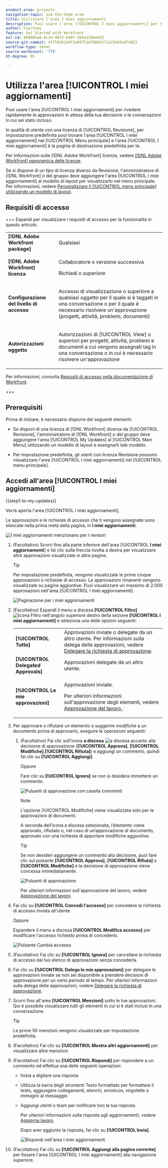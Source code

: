 ```yaml
---
product-area: projects
navigation-topic: use-the-home-area
title: Utilizzare l'area I miei aggiornamenti
description: Puoi usare l'area [!UICONTROL I miei aggiornamenti] per rivedere rapidamente le approvazioni in attesa della tua decisione o le conversazioni in cui sei stato incluso.
author: Courtney
feature: Get Started with Workfront
exl-id: 809605a0-8c24-4873-b98f-504a158be022
source-git-commit: 41f58261d4f2e6075187886b371a23eb5e97d823
workflow-type: tm+mt
source-wordcount: '779'
ht-degree: 0%

---
```



# Utilizza l&#39;area [!UICONTROL I miei aggiornamenti]

<!--<span class="preview">The highlighted information on this page refers to functionality not yet generally available. It is available only in the Preview environment for all customers. After the monthly releases to Production, the same features are also available in the Production environment for customers who enabled fast releases. </span>   

<span class="preview">For information about fast releases, see [Enable or disable fast releases for your organization](/help/quicksilver/administration-and-setup/set-up-workfront/configure-system-defaults/enable-fast-release-process.md). </span>-->


Puoi usare l&#39;area [!UICONTROL I miei aggiornamenti] per rivedere rapidamente le approvazioni in attesa della tua decisione o le conversazioni in cui sei stato incluso.

In qualità di utente con una licenza di [!UICONTROL Revisione], per impostazione predefinita puoi trovare l&#39;area [!UICONTROL I miei aggiornamenti] nel [!UICONTROL Menu principale] e l&#39;area [!UICONTROL I miei aggiornamenti] è la pagina di destinazione predefinita per te.

Per informazioni sulle [!DNL Adobe Workfront] licenze, vedere [[!DNL Adobe Workfront] panoramica delle licenze](../../../administration-and-setup/add-users/access-levels-and-object-permissions/wf-licenses.md).

Se si dispone di un tipo di licenza diverso da Revisione, l&#39;amministratore di [!DNL Workfront] o del gruppo deve aggiungere l&#39;area [!UICONTROL I miei aggiornamenti] al modello di layout per visualizzarlo nel menu principale. Per informazioni, vedere [Personalizzare il [!UICONTROL menu principale] utilizzando un modello di layout](../../../administration-and-setup/customize-workfront/use-layout-templates/customize-main-menu.md).

## Requisiti di accesso

+++ Espandi per visualizzare i requisiti di accesso per la funzionalità in questo articolo.

<table style="table-layout:auto"> 
 <col> 
 <col> 
 <tbody> 
  <tr> 
   <td role="rowheader"><strong>[!DNL Adobe Workfront package]</strong></td> 
   <td> <p>Qualsiasi</p> </td> 
  </tr> 
  <tr> 
   <td role="rowheader"><strong>[!DNL Adobe Workfront] licenza</strong></td> 
   <td> <p>Collaboratore o versione successiva</p>
   <p>Richiedi o superiore</p> </td> 
  </tr> 
  <tr> 
   <td role="rowheader"><strong>Configurazione del livello di accesso</strong></td> 
   <td> <p>Accesso di visualizzazione o superiore a qualsiasi oggetto per il quale si è taggati in una conversazione o per il quale è necessario risolvere un'approvazione (progetti, attività, problemi, documenti)</p> </td> 
  </tr> 
  <tr> 
   <td role="rowheader"><strong>Autorizzazioni oggetto</strong></td> 
   <td> <p>Autorizzazioni di [!UICONTROL View] o superiori per progetti, attività, problemi e documenti a cui vengono assegnati tag in una conversazione o in cui è necessario risolvere un'approvazione</p> </td> 
  </tr> 
 </tbody> 
</table>

Per informazioni, consulta [Requisiti di accesso nella documentazione di Workfront](/help/quicksilver/administration-and-setup/add-users/access-levels-and-object-permissions/access-level-requirements-in-documentation.md).

+++

## Prerequisiti

Prima di iniziare, è necessario disporre dei seguenti elementi:

* Se disponi di una licenza di [!DNL Workfront] diversa da [!UICONTROL Revisione], l&#39;amministratore di [!DNL Workfront] o del gruppo deve aggiungere l&#39;area [!UICONTROL My Updates] al [!UICONTROL Main Menu] utilizzando un modello di layout e assegnarti tale modello.

* Per impostazione predefinita, gli utenti con licenza Revisione possono visualizzare l&#39;area [!UICONTROL I miei aggiornamenti] nel [!UICONTROL menu principale].

## Accedi all&#39;area [!UICONTROL I miei aggiornamenti]

{{step1-to-my-updates}}

Verrà aperta l&#39;area [!UICONTROL I miei aggiornamenti].

Le approvazioni e le richieste di accesso che ti vengono assegnate sono elencate nella prima metà della pagina, in **I miei aggiornamenti**.

![I miei aggiornamenti menzionano per i revisori](assets/my-updates-mentions-for-reviwers-nwe-350x418.png)

1. (Facoltativo) Scorri fino alla parte inferiore dell&#39;area [!UICONTROL **I miei aggiornamenti**] e fai clic sulla freccia rivolta a destra per visualizzare altre approvazioni visualizzate in altre pagine.

   >[!TIP]
   >
   >Per impostazione predefinita, vengono visualizzate le prime cinque approvazioni o richieste di accesso. Le approvazioni rimanenti vengono visualizzate su pagine aggiuntive. Puoi visualizzare un massimo di 2.000 approvazioni nell&#39;area [!UICONTROL I miei aggiornamenti].

   ![Paginazione per i miei aggiornamenti](assets/pagination-for-my-updates-page-highlighted-nwe-350x78.png)

1. (Facoltativo) Espandi il menu a discesa **[!UICONTROL Filtro]** ![Icona Filtro](assets/filter-nwepng.png) nell&#39;angolo superiore destro della sezione **[!UICONTROL I miei aggiornamenti]** e seleziona una delle opzioni seguenti:

   <table style="table-layout:auto"> 
    <col> 
    </col> 
    <col> 
    </col> 
    <tbody> 
     <tr> 
      <td role="rowheader"><strong>[!UICONTROL Tutto]</strong></td> 
      <td>Approvazioni inviate o delegate da un altro utente. Per informazioni sulla delega delle approvazioni, vedere <a href="../../../review-and-approve-work/manage-approvals/delegate-approval-requests.md" class="MCXref xref">Delegare la richiesta di approvazione</a>. </td> 
     </tr> 
     <tr> 
      <td role="rowheader"><strong>[!UICONTROL Delegated Approvals]</strong></td> 
      <td>Approvazioni delegate da un altro utente. </td> 
     </tr> 
     <tr> 
      <td role="rowheader"><strong>[!UICONTROL Le mie approvazioni]</strong></td> 
      <td> <p>Approvazioni inviate. </p> <p>Per ulteriori informazioni sull'approvazione degli elementi, vedere <a href="../../../review-and-approve-work/manage-approvals/approving-work.md" class="MCXref xref">Approvazione del lavoro </a>.</p> </td> 
     </tr> 
    </tbody> 
   </table>

1. Per approvare o rifiutare un elemento o suggerire modifiche a un documento prima di approvarlo, eseguire le operazioni seguenti:

   1. (Facoltativo) Fai clic sull&#39;icona **a discesa** ![a discesa](assets/down-arrow-blue.png) accanto alla decisione di approvazione (**[!UICONTROL Approva]**, **[!UICONTROL Modifiche]**,**[!UICONTROL Rifiuta]**) e aggiungi un commento, quindi fai clic su **[!UICONTROL Aggiungi]**.

      Oppure

      Fare clic su **[!UICONTROL Ignora]** se non si desidera immettere un commento.

      ![Pulsanti di approvazione con casella commenti](assets/approval-decision-buttons-in-my-updates-with-comment-box-nwe-350x183.png)

      >[!NOTE]
      >
      >L&#39;opzione [!UICONTROL Modifiche] viene visualizzata solo per le approvazioni di documenti.

      A seconda dell’icona a discesa selezionata, l’elemento viene approvato, rifiutato o, nel caso di un’approvazione di documento, approvato con una richiesta di apportare modifiche aggiuntive.

      >[!TIP]
      >
      >Se non desideri aggiungere un commento alla decisione, puoi fare clic sul pulsante **[!UICONTROL Approva]**, **[!UICONTROL Rifiuta]** o **[!UICONTROL Modifiche]** e la decisione di approvazione viene concessa immediatamente.
      >
      >
      >![Pulsanti di approvazione](assets/approval-decision-buttons-in-my-updates-nwe-350x169.png)
      >
      >Per ulteriori informazioni sull&#39;approvazione del lavoro, vedere [Approvazione del lavoro](../../../review-and-approve-work/manage-approvals/approving-work.md).

1. Fai clic su **[!UICONTROL Concedi l&#39;accesso]** per concedere la richiesta di accesso inviata all&#39;utente

   Oppure

   Espandere il menu a discesa **[!UICONTROL Modifica accesso]** per modificare l&#39;accesso richiesto prima di concederlo.

   ![Pulsante Cambia accesso](assets/grant-access-button-in-my-updates-nwe-350x224.png)

1. (Facoltativo) Fai clic su **[!UICONTROL Ignora]** per cancellare la richiesta di accesso dal tuo elenco di approvazioni senza concederla.
1. Fai clic su **[!UICONTROL Delega le mie approvazioni]** per delegare le approvazioni inviate se non sei disponibile a prendere decisioni di approvazione per un certo periodo di tempo. Per ulteriori informazioni sulla delega delle approvazioni, vedere [Delegare la richiesta di approvazione](../../../review-and-approve-work/manage-approvals/delegate-approval-requests.md).
1. Scorri fino all&#39;area **[!UICONTROL Menzioni]** sotto le tue approvazioni. Qui è possibile visualizzare tutti gli elementi in cui si è stati inclusi in una conversazione.

   >[!TIP]
   >
   >Le prime 50 menzioni vengono visualizzate per impostazione predefinita.

1. (Facoltativo) Fai clic su **[!UICONTROL Mostra altri aggiornamenti]** per visualizzare altre menzioni.
1. (Facoltativo) Fai clic su **[!UICONTROL Rispondi]** per rispondere a un commento ed effettua una delle seguenti operazioni:
   * Inizia a digitare una risposta
   * Utilizza la barra degli strumenti Testo formattato per formattare il testo, aggiungere collegamenti, elenchi, emoticon, virgolette o immagini al messaggio
   * Aggiungi utenti o team per notificare loro la tua risposta.

     Per ulteriori informazioni sulla risposta agli aggiornamenti, vedere [Aggiorna lavoro](/help/quicksilver/workfront-basics/updating-work-items-and-viewing-updates/update-work.md).

     Dopo aver aggiunto la risposta, fai clic su **[!UICONTROL Invia]**.

     ![Rispondi nell&#39;area I miei aggiornamenti](assets/reply-in-the-my-updates-area.png)

1. (Facoltativo) Fai clic su **[!UICONTROL Aggiungi alla pagina corrente]** per fissare l&#39;area [!UICONTROL I miei aggiornamenti] alla navigazione superiore.

